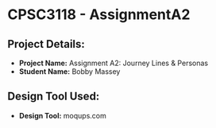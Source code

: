 # CPSC3118 - AssignmentA2

## Project Details:
- **Project Name:** Assignment A2: Journey Lines & Personas
- **Student Name:** Bobby Massey

## Design Tool Used:
- **Design Tool:** moqups.com
